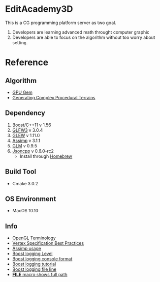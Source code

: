 EditAcademy3D
=============
This is a CG programming platform server as two goal.  
1. Developers are learning advanced math throught computer graphic  
2. Developers are able to focus on the algorithm without too worry about setting.

Reference
=========
Algorithm
---------
- [GPU Gem](http://http.developer.nvidia.com/GPUGems/gpugems_part01.html)
- [Generating Complex Procedural Terrains](http://http.developer.nvidia.com/GPUGems3/gpugems3_ch01.html)

Dependency
----------
1. [Boost/C++11](http://www.boost.org/) v 1.56
2. [GLFW3](http://www.glfw.org/) v 3.0.4
3. [GLEW](http://glew.sourceforge.net/) v 1.11.0
4. [Assimp](http://assimp.sourceforge.net/) v 3.1.1
4. [GLM](http://glm.g-truc.net/0.9.5/index.html) v 0.9.5
5. [Jsoncpp](https://github.com/open-source-parsers/jsoncpp) v 0.6.0-rc2
	- Install through [Homebrew](https://github.com/cuber/homebrew-jsoncpp)


Build Tool
----------
- Cmake 3.0.2

OS Environment
--------------
- MacOS 10.10

Info
----
- [OpenGL Terminology](http://stackoverflow.com/a/166572)
- [Vertex Specification Best Practices](https://www.opengl.org/wiki/Vertex_Specification_Best_Practices)
- [Assimp usage](http://www.lighthouse3d.com/cg-topics/code-samples/importing-3d-models-with-assimp/)
- [Boost logging Level](http://stackoverflow.com/a/22397685)
- [Boost logging console format](http://stackoverflow.com/a/17473875)
- [Boost logging tutorial](http://csfreebird.blogspot.com/2013/12/use-boost-log-step1.html)
- [Boost logging file line](http://csfreebird.blogspot.com/2013/12/use-boost-log-step-8.html)
- [__FILE__ macro shows full path](http://stackoverflow.com/a/8488201)

